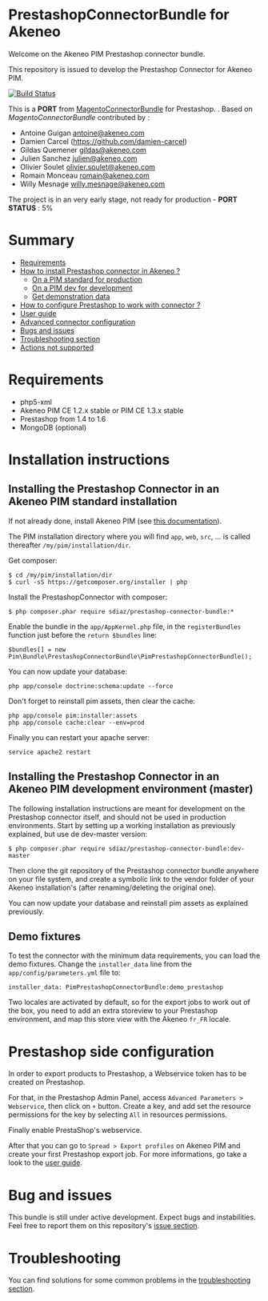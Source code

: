 # PrestashopConnectorBundle for Akeneo

Welcome on the Akeneo PIM Prestashop connector bundle.

This repository is issued to develop the Prestashop Connector for Akeneo PIM.

[![Build Status](https://travis-ci.org/sdiaz/PrestashopConnectorBundle.png?branch=master)](https://travis-ci.org/sdiaz/PrestashopConnectorBundle)

This is a **PORT** from [MagentoConnectorBundle](https://github.com/akeneo/MagentoConnectorBundle) for Prestashop. .
Based on *MagentoConnectorBundle* contributed by :

- Antoine Guigan <antoine@akeneo.com>
- Damien Carcel (https://github.com/damien-carcel)
- Gildas Quemener <gildas@akeneo.com>
- Julien Sanchez <julien@akeneo.com>
- Olivier Soulet <olivier.soulet@akeneo.com>
- Romain Monceau <romain@akeneo.com>
- Willy Mesnage <willy.mesnage@akeneo.com>

The project is in an very early stage, not ready for production - **PORT STATUS** : 5%

# Summary

 * [Requirements](#requirements)
 * [How to install Prestashop connector in Akeneo ?](#installation-instructions)
   * [On a PIM standard for production](#installing-the-prestashop-connector-in-an-akeneo-pim-standard-installation)
   * [On a PIM dev for development](#installing-the-prestashop-connector-in-an-akeneo-pim-development-environment-master)
   * [Get demonstration data](#demo-fixtures)
 * [How to configure Prestashop to work with connector ?](#Prestashop-side-configuration)
 * [User guide](./Resources/doc/userguide.md)
 * [Advanced connector configuration](./Resources/doc/fields_list.md)
 * [Bugs and issues](#bug-and-issues)
 * [Troubleshooting section](./Resources/doc/troubleshooting.md)
 * [Actions not supported](./Resources/doc/userguide.md#not-supported)
 
# Requirements

 - php5-xml
 - Akeneo PIM CE 1.2.x stable or PIM CE 1.3.x stable
 - Prestashop from 1.4 to 1.6
 - MongoDB (optional)

# Installation instructions

## Installing the Prestashop Connector in an Akeneo PIM standard installation

If not already done, install Akeneo PIM (see [this documentation](https://github.com/akeneo/pim-community-standard)).

The PIM installation directory where you will find `app`, `web`, `src`, ... is called thereafter `/my/pim/installation/dir`.

Get composer:

    $ cd /my/pim/installation/dir
    $ curl -sS https://getcomposer.org/installer | php

Install the PrestashopConnector with composer:

    $ php composer.phar require sdiaz/prestashop-connector-bundle:*

Enable the bundle in the `app/AppKernel.php` file, in the `registerBundles` function just before the `return $bundles` line:

    $bundles[] = new Pim\Bundle\PrestashopConnectorBundle\PimPrestashopConnectorBundle();

You can now update your database:

    php app/console doctrine:schema:update --force

Don't forget to reinstall pim assets, then clear the cache:

    php app/console pim:installer:assets
    php app/console cache:clear --env=prod

Finally you can restart your apache server:

    service apache2 restart

## Installing the Prestashop Connector in an Akeneo PIM development environment (master)

The following installation instructions are meant for development on the Prestashop connector itself, and should not be used in production environments. Start by setting up a working installation as previously explained, but use de dev-master version:

    $ php composer.phar require sdiaz/prestashop-connector-bundle:dev-master

Then clone the git repository of the Prestashop connector bundle anywhere on your file system, and create a symbolic link to the vendor folder of your Akeneo installation's (after renaming/deleting the original one).

You can now update your database and reinstall pim assets as explained previously.

## Demo fixtures

To test the connector with the minimum data requirements, you can load the demo fixtures. Change the `installer_data` line from the `app/config/parameters.yml` file to:

    installer_data: PimPrestashopConnectorBundle:demo_prestashop

Two locales are activated by default, so for the export jobs to work out of the box, you need to add an extra storeview to your Prestashop environment, and map this store view with the Akeneo `fr_FR` locale.


# Prestashop side configuration

In order to export products to Prestashop, a Webservice token has to be created on Prestashop.

For that, in the Prestashop Admin Panel, access `Advanced Parameters > Webservice`, then click on `+` button. Create a key, and add set the resource permissions for the key by selecting `All` in resources permissions.

Finally enable PrestaShop's webservice.

After that you can go to `Spread > Export profiles` on Akeneo PIM and create your first Prestashop export job. For more informations, go take a look to the [user guide](./Resources/doc/userguide.md).

# Bug and issues

This bundle is still under active development. Expect bugs and instabilities. Feel free to report them on this repository's [issue section](https://github.com/akeneo/PrestashopConnectorBundle/issues).

# Troubleshooting

You can find solutions for some common problems in the [troubleshooting section](./Resources/doc/troubleshooting.md).